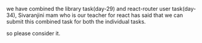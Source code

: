 we have combined the library task(day-29) and react-router user task(day-34), Sivaranjini mam who is our teacher for react has said that we can submit this combined task for both the individual tasks.

so please consider it.
